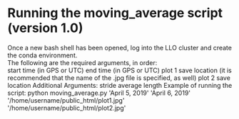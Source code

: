 # Running the moving_average script (version 1.0)

Once a new bash shell has been opened, log into the LLO cluster and create the conda environment.<br />
The following are the required arguments, in order:<br />
    start time (in GPS or UTC)
    end time (in GPS or UTC)
    plot 1 save location (it is recommended that the name of the .jpg file is specified, as well)
    plot 2 save location
Additional Arguments:
    stride
    average length
Example of running the script:
    python moving_average.py 'April 5, 2019' 'April 6, 2019' '/home/username/public_html/plot1.jpg' '/home/username/public_html/plot2.jpg'
